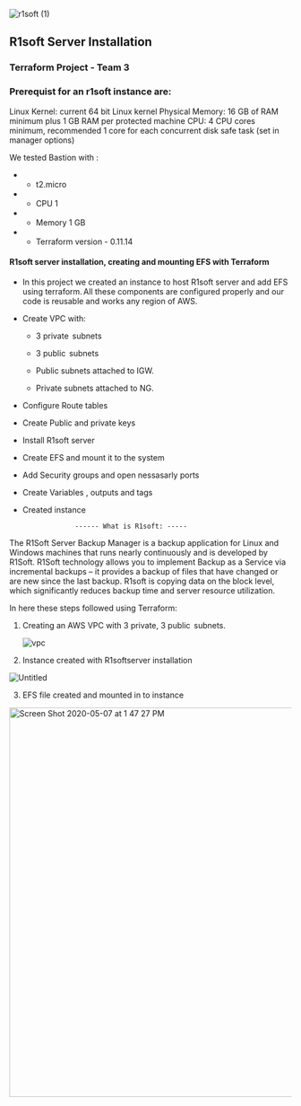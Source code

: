 ![r1soft (1)](https://user-images.githubusercontent.com/63433671/81338592-82010d80-9072-11ea-85a5-cdb4ecd7608d.jpg)

## **R1soft Server Installation**
                          
                          
                          
                          
                          
                          
                          
### Terraform Project - Team 3

### Prerequist for an r1soft instance are:
Linux Kernel: 	current 64 bit Linux kernel 
Physical Memory:  	16 GB of RAM minimum plus 1 GB RAM per protected machine
CPU:          4 CPU cores minimum, recommended 1 core for each concurrent disk safe task (set in manager options)


We tested Bastion with  :
-  - t2.micro 
-  - CPU 1
- - Memory 1 GB
-  - Terraform version - 0.11.14




#### R1soft server installation, creating and mounting EFS with Terraform

 * In this project we created an instance to host R1soft server and add EFS using terraform. All these components are configured properly and our code is reusable and works any region of AWS.

*  Create VPC with:
    - 3 private  subnets
    - 3 public   subnets

    - Public subnets attached to IGW.  

    - Private subnets attached to NG.  

* Configure Route tables 
 
* Create Public and private keys 

* Install R1soft server

* Create EFS and mount it to the system

* Add Security groups and open nessasarly ports

* Create Variables , outputs and tags

* Created instance


 


                   ------ What is R1soft: -----
 
 The R1Soft Server Backup Manager is a backup application for Linux and Windows machines that runs nearly continuously and is developed by R1Soft. R1Soft technology allows you to implement Backup as a Service via incremental backups – it provides a backup of files that have changed or are new since the last backup. R1soft is copying data on the block level, which significantly reduces backup time and server resource utilization.



In here these steps followed using Terraform: 

1. Creating an AWS VPC  with 3 private, 3 public  subnets.

   ![vpc](https://user-images.githubusercontent.com/63433671/81337892-5f222980-9071-11ea-850a-628bf0540e01.png)


2. Instance created with R1softserver installation 

![Untitled](https://user-images.githubusercontent.com/63433671/81338832-dc01d300-9072-11ea-86b5-989458b62e6c.png)


3. EFS file created and mounted in to instance


<img width="694" alt="Screen Shot 2020-05-07 at 1 47 27 PM" src="https://user-images.githubusercontent.com/63433671/81339000-22573200-9073-11ea-97c6-5557cbebcdbf.png">

 

